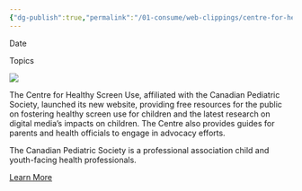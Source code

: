 ```yaml
---
{"dg-publish":true,"permalink":"/01-consume/web-clippings/centre-for-healthy-screen-use-launches-new-website/","title":"Centre for Healthy Screen Use Launches New Website","tags":["clippings"]}
---
```


Date

Topics

![](https://www.childrenandscreens.org/wp-content/uploads/2025/06/Canadian-pediatric-society-update-from-the-field-logo-e1749661509657.png)

The Centre for Healthy Screen Use, affiliated with the Canadian Pediatric Society, launched its new website, providing free resources for the public on fostering healthy screen use for children and the latest research on digital media’s impacts on children. The Centre also provides guides for parents and health officials to engage in advocacy efforts.

The Canadian Pediatric Society is a professional association child and youth-facing health professionals.

[Learn More](https://healthyscreenuse.cps.ca/)